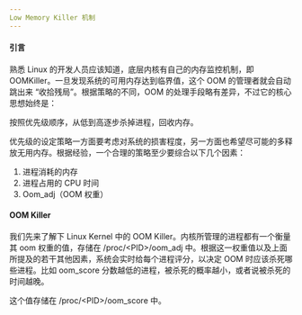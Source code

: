 ```yaml
---
Low Memory Killer 机制
---
```


#### 引言

熟悉 Linux 的开发人员应该知道，底层内核有自己的内存监控机制，即 OOMKiller。一旦发现系统的可用内存达到临界值，这个 OOM 的管理者就会自动跳出来 “收拾残局”。根据策略的不同，OOM 的处理手段略有差异，不过它的核心思想始终是：

按照优先级顺序，从低到高逐步杀掉进程，回收内存。

优先级的设定策略一方面要考虑对系统的损害程度，另一方面也希望尽可能的多释放无用内存。根据经验，一个合理的策略至少要综合以下几个因素：

1. 进程消耗的内存
2. 进程占用的 CPU 时间
3. Oom_adj（OOM 权重）

#### OOM Killer

我们先来了解下 Linux Kernel 中的 OOM Killer。内核所管理的进程都有一个衡量其 oom 权重的值，存储在 /proc/\<PID>/oom_adj 中。根据这一权重值以及上面所提及的若干其他因素，系统会实时给每个进程评分，以决定 OOM 时应该杀死哪些进程。比如 oom_score 分数越低的进程，被杀死的概率越小，或者说被杀死的时间越晚。

这个值存储在 /proc/\<PID>/oom_score 中。